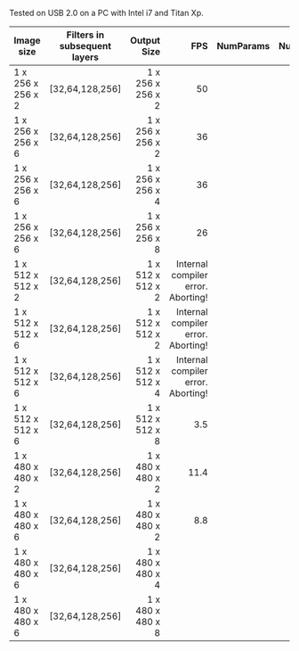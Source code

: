 Tested on USB 2.0 on a PC with Intel i7 and Titan Xp.

| Image size  |      Filters in subsequent layers    | Output Size  |  FPS | NumParams | NumFLOPs | 
|----------|:-------------:|------:|------:|------:| ------:|
| 1 x 256 x 256 x 2 | [32,64,128,256] | 1 x 256 x 256 x 2 | 50 |  |  |
| 1 x 256 x 256 x 6 | [32,64,128,256] | 1 x 256 x 256 x 2 | 36 |  |  |
| 1 x 256 x 256 x 6 | [32,64,128,256] | 1 x 256 x 256 x 4 | 36  |  |  |
| 1 x 256 x 256 x 6 | [32,64,128,256] | 1 x 256 x 256 x 8 | 26  |  |  |
| 1 x 512 x 512 x 2 | [32,64,128,256] | 1 x 512 x 512 x 2 | Internal compiler error. Aborting! |  |  | 
| 1 x 512 x 512 x 6 | [32,64,128,256] | 1 x 512 x 512 x 2 | Internal compiler error. Aborting! |  |  | 
| 1 x 512 x 512 x 6 | [32,64,128,256] | 1 x 512 x 512 x 4 | Internal compiler error. Aborting! |  |  | 
| 1 x 512 x 512 x 6 | [32,64,128,256] | 1 x 512 x 512 x 8 | 3.5 |  |  | 
| 1 x 480 x 480 x 2 | [32,64,128,256] | 1 x 480 x 480 x 2 | 11.4 |  |  | 
| 1 x 480 x 480 x 6 | [32,64,128,256] | 1 x 480 x 480 x 2 | 8.8 |  |  | 
| 1 x 480 x 480 x 6 | [32,64,128,256] | 1 x 480 x 480 x 4 | |  |  | 
| 1 x 480 x 480 x 6 | [32,64,128,256] | 1 x 480 x 480 x 8 | |  |  | 
